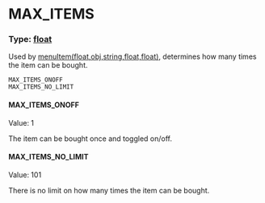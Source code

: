 # MAX_ITEMS
### Type: [float](/MdDocs/Types/Float.md)
Used by [menuItem(float,obj,string,float,float)](/MdDocs/Functions/Game/MenuItem.md), determines how many times the item can be bought.
```
MAX_ITEMS_ONOFF
MAX_ITEMS_NO_LIMIT
```
#### MAX_ITEMS_ONOFF
Value: 1

The item can be bought once and toggled on/off.
#### MAX_ITEMS_NO_LIMIT
Value: 101

There is no limit on how many times the item can be bought.
